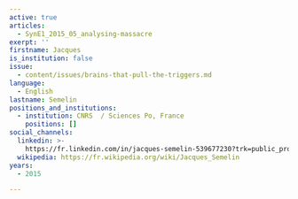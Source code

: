 ```yaml
---
active: true
articles:
  - SynE1_2015_05_analysing-massacre
exerpt: ''
firstname: Jacques
is_institution: false
issue:
  - content/issues/brains-that-pull-the-triggers.md
language:
  - English
lastname: Semelin
positions_and_institutions:
  - institution: CNRS  / Sciences Po, France
    positions: []
social_channels:
  linkedin: >-
    https://fr.linkedin.com/in/jacques-semelin-539677230?trk=public_profile_browsemap
  wikipedia: https://fr.wikipedia.org/wiki/Jacques_Semelin
years:
  - 2015

---
```

